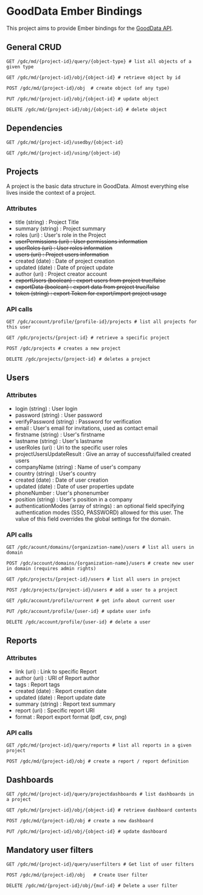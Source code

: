 # GoodData Ember Bindings

This project aims to provide Ember bindings for the [GoodData API][1].

## General  CRUD

    GET /gdc/md/{project-id}/query/{object-type} # list all objects of a given type

    GET /gdc/md/{project-id}/obj/{object-id} # retrieve object by id

    POST /gdc/md/{project-id}/obj  # create object (of any type)

    PUT /gdc/md/{project-id}/obj/{object-id} # update object

    DELETE /gdc/md/{project-id}/obj/{object-id} # delete object


## Dependencies

    GET /gdc/md/{project-id}/usedby/{object-id}

    GET /gdc/md/{project-id}/using/{object-id}


## Projects

  A project is the basic data structure in GoodData. Almost everything else lives inside
  the context of a project.

### Attributes

  * title (string) : Project Title
  * summary (string) : Project summary
  * roles (uri) : User's role in the Project
  * ~~userPermissions (uri) : User permissions information~~
  * ~~userRoles (uri) : User roles information~~
  * ~~users (uri) : Project users information~~
  * created (date) : Date of project creation
  * updated (date) : Date of project update
  * author (uri) : Project creator account
  * ~~exportUsers (boolean) : export users from project true/false~~
  * ~~exportData (boolean) : export data from project true/false~~
  * ~~token (string) : export Token for export/import project usage~~

### API calls

    GET /gdc/account/profile/{profile-id}/projects # list all projects for this user

    GET /gdc/projects/{project-id} # retrieve a specific project

    POST /gdc/projects # creates a new project

    DELETE /gdc/projects/{project-id} # deletes a project


## Users

### Attributes

  * login (string) : User login
  * password (string) : User password
  * verifyPassword (string) : Password for verification
  * email : User's email for invitations, used as contact email
  * firstname (string) : User's firstname
  * lastname (string) : User's lastname
  * userRoles (uri) : Uri to the specific user roles
  * projectUsersUpdateResult : Give an array of successful/failed created users
  * companyName (string) : Name of user's company
  * country (string) : User's country
  * created (date) : Date of user creation
  * updated (date) : Date of user properties update
  * phoneNumber : User's phonenumber
  * position (string) : User's position in a company
  * authenticationModes (array of strings) : an optional field specifying authentication modes (SSO, PASSWORD) allowed for this user. The value of this field overrides the global settings for the domain.

### API calls

    GET /gdc/acount/domains/{organization-name}/users # list all users in domain

    POST /gdc/account/domains/{organization-name}/users # create new user in domain (requires admin rights)

    GET /gdc/projects/{project-id}/users # list all users in project

    POST /gdc/projects/{project-id}/users # add a user to a project

    GET /gdc/account/profile/current # get info about current user

    PUT /gdc/account/profile/{user-id} # update user info

    DELETE /gdc/account/profile/{user-id} # delete a user


## Reports

### Attributes

  * link (uri) : Link to specific Report
  * author (uri) : URI of Report author
  * tags : Report tags
  * created (date) : Report creation date
  * updated (date) : Report update date
  * summary (string) : Report text summary
  * report (uri) : Specific report URI
  * format : Report export format (pdf, csv, png)

### API calls

    GET /gdc/md/{project-id}/query/reports # list all reports in a given project

    POST /gdc/md/{project-id}/obj # create a report / report definition


## Dashboards

    GET /gdc/md/{project-id}/query/projectdashboards # list dashboards in a project

    GET /gdc/md/{project-id}/obj/{object-id} # retrieve dashboard contents

    POST /gdc/md/{project-id}/obj # create a new dashboard

    PUT /gdc/md/{project-id}/obj/{object-id} # update dashboard


## Mandatory user filters

    GET /gdc/md/{project-id}/query/userfilters # Get list of user filters

    POST /gdc/md/{project-id}/obj   # Create User filter

    DELETE /gdc/md/{project-id}/obj/{muf-id} # Delete a user filter


[1]: https://developer.gooddata.com/api
